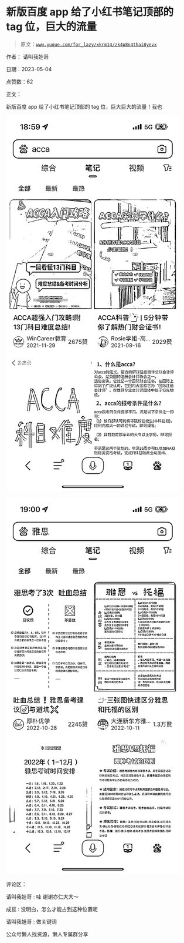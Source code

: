 # 新版百度 app 给了小红书笔记顶部的 tag 位，巨大的流量

> 原文：[`www.yuque.com/for_lazy/xkrm14/zk4p8n4thai8yevx`](https://www.yuque.com/for_lazy/xkrm14/zk4p8n4thai8yevx)

作者： 请叫我娃哥

日期：2023-05-04

点赞数：62

正文：

新版百度 app 给了小红书笔记顶部的 tag 位，巨大巨大的流量！我也

![](img/a40df92c5779af384f0d1a0f5203c3ed.png)

![](img/285d5ba92d89db059136d2e554afbdec.png)

评论区：

请叫我娃哥 : 哇 谢谢亦仁大大～

成亘 : 没明白，怎么才能占到这种位置呢

请叫我娃哥 : 做关键词

公众号懒人找资源，懒人专属群分享

